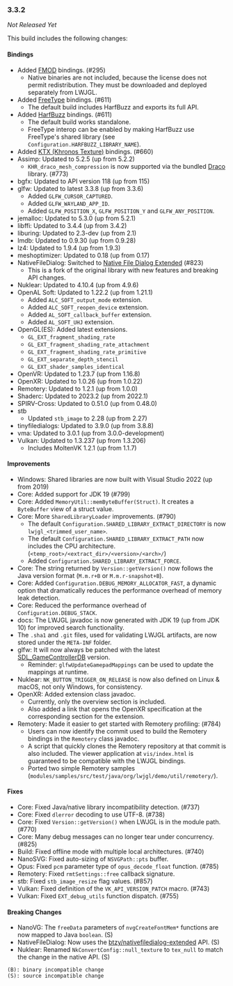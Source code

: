 ### 3.3.2

_Not Released Yet_

This build includes the following changes:

#### Bindings

- Added [FMOD](https://www.fmod.com) bindings. (#295)
  * Native binaries are not included, because the license does not permit redistribution. They must be downloaded and deployed separately from LWJGL.
- Added [FreeType](https://freetype.org/) bindings. (#611)
  * The default build includes HarfBuzz and exports its full API.
- Added [HarfBuzz](https://harfbuzz.github.io/) bindings. (#611)
  * The default build works standalone.
  * FreeType interop can be enabled by making HarfBuzz use FreeType's shared library (see `Configuration.HARFBUZZ_LIBRARY_NAME`).
- Added [KTX (Khronos Texture)](https://www.khronos.org/ktx/) bindings. (#660)
- Assimp: Updated to 5.2.5 (up from 5.2.2)
  * `KHR_draco_mesh_compression` is now supported via the bundled [Draco](https://github.com/google/draco) library. (#773)
- bgfx: Updated to API version 118 (up from 115)
- glfw: Updated to latest 3.3.8 (up from 3.3.6)
  * Added `GLFW_CURSOR_CAPTURED`.
  * Added `GLFW_WAYLAND_APP_ID`.
  * Added `GLFW_POSITION_X`, `GLFW_POSITION_Y` and `GLFW_ANY_POSITION`.
- jemalloc: Updated to 5.3.0 (up from 5.2.1)
- libffi: Updated to 3.4.4 (up from 3.4.2)
- liburing: Updated to 2.3-dev (up from 2.1)
- lmdb: Updated to 0.9.30 (up from 0.9.28)
- lz4: Updated to 1.9.4 (up from 1.9.3)
- meshoptimizer: Updated to 0.18 (up from 0.17)
- NativeFileDialog: Switched to [Native File Dialog Extended](https://github.com/btzy/nativefiledialog-extended) (#823)
  * This is a fork of the original library with new features and breaking API changes.
- Nuklear: Updated to 4.10.4 (up from 4.9.6)
- OpenAL Soft: Updated to 1.22.2 (up from 1.21.1)
  * Added `ALC_SOFT_output_mode` extension.
  * Added `ALC_SOFT_reopen_device` extension.
  * Added `AL_SOFT_callback_buffer` extension.
  * Added `AL_SOFT_UHJ` extension.
- OpenGL(ES): Added latest extensions.
  * `GL_EXT_fragment_shading_rate`
  * `GL_EXT_fragment_shading_rate_attachment`
  * `GL_EXT_fragment_shading_rate_primitive`
  * `GL_EXT_separate_depth_stencil`
  * `GL_EXT_shader_samples_identical`
- OpenVR: Updated to 1.23.7 (up from 1.16.8)
- OpenXR: Updated to 1.0.26 (up from 1.0.22)
- Remotery: Updated to 1.2.1 (up from 1.0.0)
- Shaderc: Updated to 2023.2 (up from 2022.1)
- SPIRV-Cross: Updated to 0.51.0 (up from 0.48.0)
- stb
  * Updated `stb_image` to 2.28 (up from 2.27)
- tinyfiledialogs: Updated to 3.9.0 (up from 3.8.8)
- vma: Updated to 3.0.1 (up from 3.0.0-development)
- Vulkan: Updated to 1.3.237 (up from 1.3.206)
  * Includes MoltenVK 1.2.1 (up from 1.1.7)

#### Improvements

- Windows: Shared libraries are now built with Visual Studio 2022 (up from 2019)
- Core: Added support for JDK 19 (#799)
- Core: Added `MemoryUtil::memByteBuffer(Struct)`. It creates a `ByteBuffer` view of a struct value.
- Core: More `SharedLibraryLoader` improvements. (#790)
  * The default `Configuration.SHARED_LIBRARY_EXTRACT_DIRECTORY` is now `lwjgl_<trimmed_user_name>`.
  * The default `Configuration.SHARED_LIBRARY_EXTRACT_PATH` now includes the CPU architecture. (`<temp_root>/<extract_dir>/<version>/<arch>/`)
  * Added `Configuration.SHARED_LIBRARY_EXTRACT_FORCE`.
- Core: The string returned by `Version::getVersion()` now follows the Java version format (`M.m.r+B` or `M.m.r-snapshot+B`).
- Core: Added `Configuration.DEBUG_MEMORY_ALLOCATOR_FAST`, a dynamic option that dramatically reduces the performance overhead of memory leak detection.
- Core: Reduced the performance overhead of `Configuration.DEBUG_STACK`.
- docs: The LWJGL javadoc is now generated with JDK 19 (up from JDK 10) for improved search functionality.
- The `.sha1` and `.git` files, used for validating LWJGL artifacts, are now stored under the `META-INF` folder.
- glfw: It will now always be patched with the latest [SDL_GameControllerDB](https://github.com/gabomdq/SDL_GameControllerDB) version.
  * Reminder: `glfwUpdateGamepadMappings` can be used to update the mappings at runtime.
- Nuklear: `NK_BUTTON_TRIGGER_ON_RELEASE` is now also defined on Linux & macOS, not only Windows, for consistency.
- OpenXR: Added extension class javadoc.
  * Currently, only the overview section is included.
  * Also added a link that opens the OpenXR specification at the corresponding section for the extension. 
- Remotery: Made it easier to get started with Remotery profiling: (#784)
  * Users can now identify the commit used to build the Remotery bindings in the `Remotery` class javadoc.
  * A script that quickly clones the Remotery repository at that commit is also included.
    The viewer application at `vis/index.html` is guaranteed to be compatible with the LWJGL bindings. 
  * Ported two simple Remotery samples (`modules/samples/src/test/java/org/lwjgl/demo/util/remotery/`).

#### Fixes

- Core: Fixed Java/native library incompatibility detection. (#737)
- Core: Fixed `dlerror` decoding to use UTF-8. (#738)
- Core: Fixed `Version::getVersion()` when LWJGL is in the module path. (#770)
- Core: Many debug messages can no longer tear under concurrency. (#825)
- Build: Fixed offline mode with multiple local architectures. (#740)
- NanoSVG: Fixed auto-sizing of `NSVGPath::pts` buffer.
- Opus: Fixed `pcm` parameter type of `opus_decode_float` function. (#785)
- Remotery: Fixed `rmtSettings::free` callback signature.
- stb: Fixed `stb_image_resize` flag values. (#857)
- Vulkan: Fixed definition of the `VK_API_VERSION_PATCH` macro. (#743)
- Vulkan: Fixed `EXT_debug_utils` function dispatch. (#755)

#### Breaking Changes

- NanoVG: The `freeData` parameters of `nvgCreateFontMem*` functions are now mapped to Java `boolean`. (S)
- NativeFileDialog: Now uses the [btzy/nativefiledialog-extended](https://github.com/btzy/nativefiledialog-extended) API. (S)
- Nuklear: Renamed `NkConvertConfig::null_texture` to `tex_null` to match the change in the native API. (S)

```
(B): binary incompatible change
(S): source incompatible change
```

